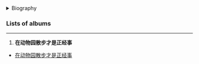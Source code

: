 <details>
<summary>Biography</summary>

![tmkmjABD](https://thumbsnap.com/i/MMogsWeV.jpg)

?> My little airport is a boy and a girl music group. P and Nicole were in the same class (Hong Kong Shue Yan University, Department of Journalism and Communication) and met through a singing competition. Nicole likes to eat bananas; P likes to use the simplest of casio keyboards to make cute, quirky sounds like children's voices. On their debut album, "A walk at the zoo is the thing to do", they use guitars, small electric piano and vocals as pens to record a memory. Each song starts with a person's name, and is written for a lost friend from the past, using the memory of the past to cherish the present.

</details>

### Lists of albums

---

1. **在动物园散步才是正经事**
- [在动物园散步才是正经事](https://e1.pcloud.link/publink/show?code=XZc8e4Z86l7fl2hd7yak2X1KiXDWLgNtD0V ':crossorgin') 

